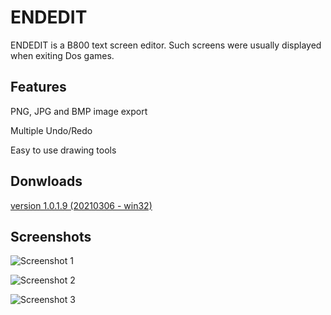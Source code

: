# ENDEDIT 

ENDEDIT is a B800 text screen editor. Such screens were usually displayed when exiting Dos games. 

## Features
PNG, JPG and BMP image export

Multiple Undo/Redo

Easy to use drawing tools

## Donwloads
[version 1.0.1.9 (20210306 - win32)](https://sourceforge.net/projects/endedit/files/ENDEDIT_1.0/ENDEDIT_1.0.1.9_bin.zip/download)

## Screenshots

![Screenshot 1](https://i.postimg.cc/gjGbXhX8/Image1.png "Screenshot 1")

![Screenshot 2](https://i.postimg.cc/mkVfQrCq/Image2.png "Screenshot 2")

![Screenshot 3](https://i.postimg.cc/NGxchdS4/Image3.png "Screenshot 3")


